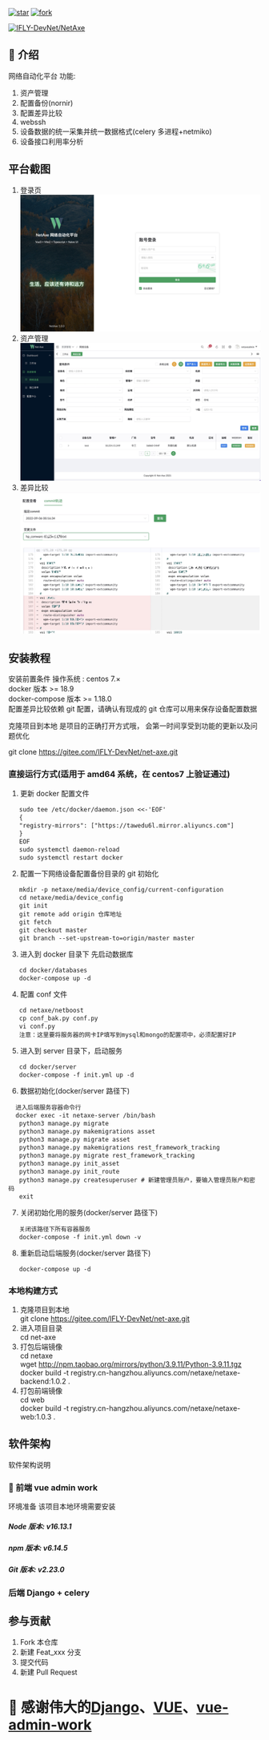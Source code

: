 <a href='https://gitee.com/IFLY-DevNet/net-axe/stargazers'><img src='https://gitee.com/IFLY-DevNet/net-axe/badge/star.svg?theme=dark' alt='star'></img></a>
<a href='https://gitee.com/IFLY-DevNet/net-axe/members'><img src='https://gitee.com/IFLY-DevNet/net-axe/badge/fork.svg?theme=white' alt='fork'></img></a>

[![IFLY-DevNet/NetAxe](https://gitee.com/IFLY-DevNet/net-axe/widgets/widget_card.svg?colors=2877c7,e0e0e0,bddcff,e3e9ed,666666,9b9b9b)](https://gitee.com/IFLY-DevNet/net-axe)

## 🌟 介绍

网络自动化平台
功能:

1. 资产管理
2. 配置备份(nornir)
3. 配置差异比较
4. webssh
5. 设备数据的统一采集并统一数据格式(celery 多进程+netmiko)
6. 设备接口利用率分析

## 平台截图

1. 登录页  
   ![image](resource/login.jpg)
2. 资产管理
   ![image](resource/asset.jpg)
3. 差异比较
   ![image](resource/git-diff.jpg)

## 安装教程

安装前置条件
操作系统 : centos 7.×  
docker 版本 >= 18.9  
docker-compose 版本 >= 1.18.0  
配置差异比较依赖 git 配置，请确认有现成的 git 仓库可以用来保存设备配置数据

克隆项目到本地 是项目的正确打开方式哦， 会第一时间享受到功能的更新以及问题优化

git clone https://gitee.com/IFLY-DevNet/net-axe.git

### 直接运行方式(适用于 amd64 系统，在 centos7 上验证通过)

1. 更新 docker 配置文件

```shell
   sudo tee /etc/docker/daemon.json <<-'EOF'
   {
   "registry-mirrors": ["https://tawedu6l.mirror.aliyuncs.com"]
   }
   EOF
   sudo systemctl daemon-reload
   sudo systemctl restart docker
```

2. 配置一下网络设备配置备份目录的 git 初始化

```shell
   mkdir -p netaxe/media/device_config/current-configuration
   cd netaxe/media/device_config
   git init
   git remote add origin 仓库地址
   git fetch
   git checkout master
   git branch --set-upstream-to=origin/master master
```

3. 进入到 docker 目录下 先启动数据库

```shell
   cd docker/databases
   docker-compose up -d
```

4. 配置 conf 文件

```shell
   cd netaxe/netboost
   cp conf_bak.py conf.py
   vi conf.py
   注意：这里要将服务器的网卡IP填写到mysql和mongo的配置项中，必须配置好IP
```

5. 进入到 server 目录下，启动服务

```shell
   cd docker/server
   docker-compose -f init.yml up -d
```

6. 数据初始化(docker/server 路径下)

```shell
  进入后端服务容器命令行
  docker exec -it netaxe-server /bin/bash
   python3 manage.py migrate
   python3 manage.py makemigrations asset
   python3 manage.py migrate asset
   python3 manage.py makemigrations rest_framework_tracking
   python3 manage.py migrate rest_framework_tracking
   python3 manage.py init_asset
   python3 manage.py init_route
   python3 manage.py createsuperuser # 新建管理员账户，要输入管理员账户和密码
   exit
```

7. 关闭初始化用的服务(docker/server 路径下)

```shell
   关闭该路径下所有容器服务
   docker-compose -f init.yml down -v
```

8. 重新启动后端服务(docker/server 路径下)

```shell
   docker-compose up -d
```

### 本地构建方式

1. 克隆项目到本地  
   git clone https://gitee.com/IFLY-DevNet/net-axe.git
2. 进入项目目录  
   cd net-axe
3. 打包后端镜像  
   cd netaxe  
   wget http://npm.taobao.org/mirrors/python/3.9.11/Python-3.9.11.tgz  
   docker build -t registry.cn-hangzhou.aliyuncs.com/netaxe/netaxe-backend:1.0.2 .
4. 打包前端镜像  
   cd web  
   docker build -t registry.cn-hangzhou.aliyuncs.com/netaxe/netaxe-web:1.0.3 .

## 软件架构

软件架构说明

### 🚀 前端 vue admin work

环境准备
该项目本地环境需要安装

##### Node 版本: v16.13.1

##### npm 版本: v6.14.5

##### Git 版本: v2.23.0

### 后端 Django + celery

## 参与贡献

1. Fork 本仓库
2. 新建 Feat_xxx 分支
3. 提交代码
4. 新建 Pull Request

# 💖 感谢伟大的[Django](https://github.com/django/django)、[VUE](https://github.com/vuejs/vue)、[vue-admin-work](https://github.com/qingqingxuan/vue-admin-work)

